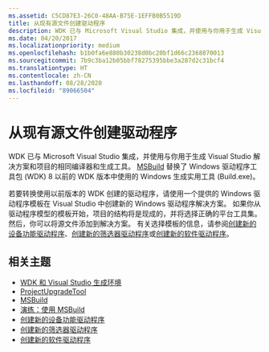 ```yaml
---
ms.assetid: C5CD87E3-26C0-48AA-B75E-1EFFB0B5519D
title: 从现有源文件创建驱动程序
description: WDK 已与 Microsoft Visual Studio 集成，并使用与你用于生成 Visual Studio 解决方案和项目的相同编译器和生成工具。
ms.date: 04/20/2017
ms.localizationpriority: medium
ms.openlocfilehash: b1b0fa6e880b30238d0bc20bf1d66c2368870013
ms.sourcegitcommit: 7b9c3ba12b05bbf78275395bbe3a287d2c31bcf4
ms.translationtype: HT
ms.contentlocale: zh-CN
ms.lasthandoff: 08/28/2020
ms.locfileid: "89066504"
---
```

# <a name="creating-a-driver-from-existing-source-files"></a>从现有源文件创建驱动程序

WDK 已与 Microsoft Visual Studio 集成，并使用与你用于生成 Visual Studio 解决方案和项目的相同编译器和生成工具。 [MSBuild](https://go.microsoft.com/fwlink/p/?linkid=262804) 替换了 Windows 驱动程序工具包 (WDK) 8 以前的 WDK 版本中使用的 Windows 生成实用工具 (Build.exe)。

若要转换使用以前版本的 WDK 创建的驱动程序，请使用一个提供的 Windows 驱动程序模板在 Visual Studio 中创建新的 Windows 驱动程序解决方案。 如果你从驱动程序模型的模板开始，项目的结构将是现成的，并将选择正确的平台工具集。 然后，你可以将源文件添加到解决方案。 有关选择模板的信息，请参阅[创建新的设备功能驱动程序](creating-a-new-driver.md)、[创建新的筛选器驱动程序](creating-a-new-filter-driver.md)或[创建新的软件驱动程序](creating-a-new-software-driver.md)。

## <a name="span-idrelated_topicsspanrelated-topics"></a><span id="related_topics"></span>相关主题


* [WDK 和 Visual Studio 生成环境](../devtest/wdk-and-visual-studio-build-environment.md)
* [ProjectUpgradeTool](../devtest/projectupgradetool.md)
* [MSBuild](https://go.microsoft.com/fwlink/p/?linkid=262804)
* [演练：使用 MSBuild](https://go.microsoft.com/fwlink/p/?linkid=262807)
* [创建新的设备功能驱动程序](creating-a-new-driver.md)
* [创建新的筛选器驱动程序](creating-a-new-filter-driver.md)
* [创建新的软件驱动程序](creating-a-new-software-driver.md)
 

